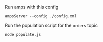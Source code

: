 Run amps with this config

```
ampsServer --config ./config.xml
```

Run the population script for the `orders` topic

```
node populate.js
```